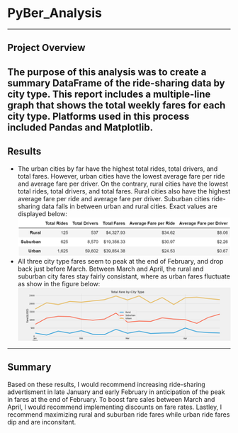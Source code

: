 # **PyBer_Analysis**
---
## Project Overview
The purpose of this analysis was to create a summary DataFrame of the ride-sharing data by city type. This report includes a multiple-line graph that shows the total weekly fares for each city type. Platforms used in this process included Pandas and Matplotlib.
---
## Results
- The urban cities by far have the highest total rides, total drivers, and total fares. However, urban cities have the lowest average fare per ride and average fare per driver. On the contrary, rural cities have the lowest total rides, total drivers, and total fares. Rural cities also have the highest average fare per ride and average fare per driver. Suburban cities ride-sharing data falls in between urban and rural cities. Exact values are displayed below:
    ![picture alt](https://github.com/ChristinaGalley/PyBer_Analysis/blob/main/Analysis/Pyber_summary.PNG)
 - All three city type fares seem to peak at the end of February, and drop back just before March. Between March and April, the rural and suburban city fares stay fairly consistant, where as urban fares fluctuate as show in the figure below:
    ![picture alt](https://github.com/ChristinaGalley/PyBer_Analysis/blob/main/Analysis/PyBer_fare_summary.png)
---
## Summary
Based on these results, I would recommend increasing ride-sharing advertisment in late January and early February in anticipation of the peak in fares at the end of February. To boost fare sales between March and April, I would recommend implementing discounts on fare rates. Lastley, I recommend maximizing rural and suburban ride fares while urban ride fares dip and are inconsitant. 

